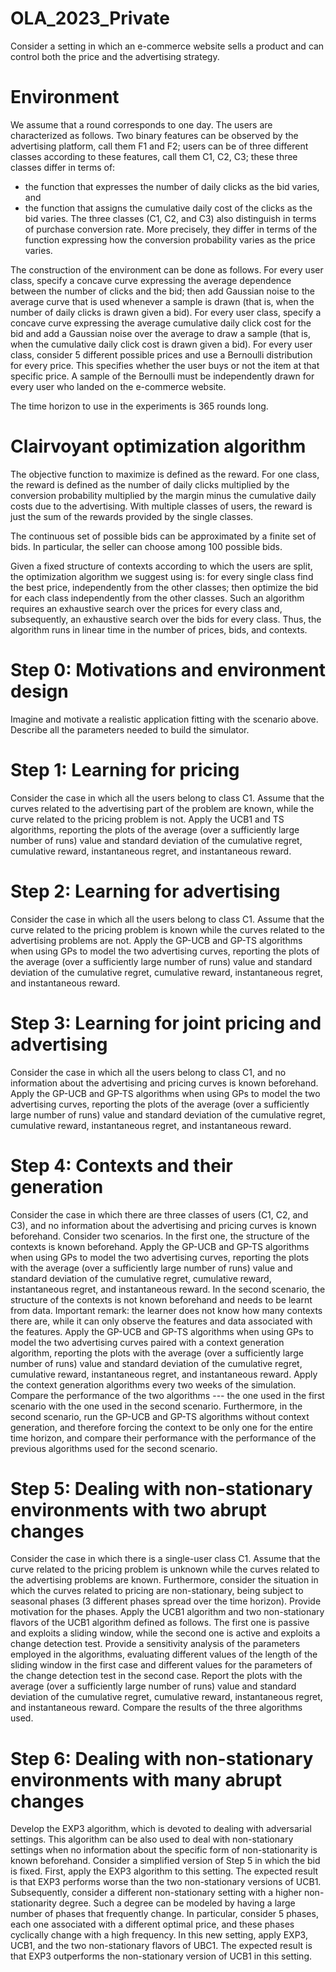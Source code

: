 # OLA_2023_Private

Consider a setting in which an e-commerce website sells a product and can control both the price and the advertising strategy. 


# Environment

We assume that a round corresponds to one day. The users are characterized as follows.
Two binary features can be observed by the advertising platform, call them F1 and F2; users can be of three different classes according to these features, call them C1, C2, C3; these three classes differ in terms of:
- the function that expresses the number of daily clicks as the bid varies, and
- the function that assigns the cumulative daily cost of the clicks as the bid varies.
The three classes (C1, C2, and C3) also distinguish in terms of purchase conversion rate. More precisely, they differ in terms of the function expressing how the conversion probability varies as the price varies. 

The construction of the environment can be done as follows.
For every user class, specify a concave curve expressing the average dependence between the number of clicks and the bid; then add Gaussian noise to the average curve that is used whenever a sample is drawn (that is, when the number of daily clicks is drawn given a bid).
For every user class, specify a concave curve expressing the average cumulative daily click cost for the bid and add a Gaussian noise over the average to draw a sample (that is, when the cumulative daily click cost is drawn given a bid).
For every user class, consider 5 different possible prices and use a Bernoulli distribution for every price. This specifies whether the user buys or not the item at that specific price. A sample of the Bernoulli must be independently drawn for every user who landed on the e-commerce website.

The time horizon to use in the experiments is 365 rounds long.


# Clairvoyant optimization algorithm

The objective function to maximize is defined as the reward. For one class, the reward is defined as the number of daily clicks multiplied by the conversion probability multiplied by the margin minus the cumulative daily costs due to the advertising. With multiple classes of users, the reward is just the sum of the rewards provided by the single classes. 

The continuous set of possible bids can be approximated by a finite set of bids. In particular, the seller can choose among 100 possible bids.

Given a fixed structure of contexts according to which the users are split, the optimization algorithm we suggest using is:
for every single class find the best price, independently from the other classes;
then optimize the bid for each class independently from the other classes.
Such an algorithm requires an exhaustive search over the prices for every class and, subsequently, an exhaustive search over the bids for every class. Thus, the algorithm runs in linear time in the number of prices, bids, and contexts.

# Step 0: Motivations and environment design

Imagine and motivate a realistic application fitting with the scenario above. Describe all the parameters needed to build the simulator.


# Step 1: Learning for pricing

Consider the case in which all the users belong to class C1. Assume that the curves related to the advertising part of the problem are known, while the curve related to the pricing problem is not. Apply the UCB1 and TS algorithms, reporting the plots of the average (over a sufficiently large number of runs) value and standard deviation of the cumulative regret, cumulative reward, instantaneous regret, and instantaneous reward.


# Step 2: Learning for advertising

Consider the case in which all the users belong to class C1. Assume that the curve related to the pricing problem is known while the curves related to the advertising problems are not. Apply the GP-UCB and GP-TS algorithms when using GPs to model the two advertising curves, reporting the plots of the average (over a sufficiently large number of runs) value and standard deviation of the cumulative regret, cumulative reward, instantaneous regret, and instantaneous reward.


# Step 3: Learning for joint pricing and advertising

Consider the case in which all the users belong to class C1, and no information about the advertising and pricing curves is known beforehand. Apply the GP-UCB and GP-TS algorithms when using GPs to model the two advertising curves, reporting the plots of the average (over a sufficiently large number of runs) value and standard deviation of the cumulative regret, cumulative reward, instantaneous regret, and instantaneous reward.


# Step 4: Contexts and their generation

Consider the case in which there are three classes of users (C1, C2, and C3), and no information about the advertising and pricing curves is known beforehand. Consider two scenarios. In the first one, the structure of the contexts is known beforehand. Apply the GP-UCB and GP-TS algorithms when using GPs to model the two advertising curves, reporting the plots with the average (over a sufficiently large number of runs) value and standard deviation of the cumulative regret, cumulative reward, instantaneous regret, and instantaneous reward. In the second scenario, the structure of the contexts is not known beforehand and needs to be learnt from data. Important remark: the learner does not know how many contexts there are, while it can only observe the features and data associated with the features. Apply the GP-UCB and GP-TS algorithms when using GPs to model the two advertising curves paired with a context generation algorithm, reporting the plots with the average (over a sufficiently large number of runs) value and standard deviation of the cumulative regret, cumulative reward, instantaneous regret, and instantaneous reward. Apply the context generation algorithms every two weeks of the simulation. Compare the performance of the two algorithms --- the one used in the first scenario with the one used in the second scenario. Furthermore, in the second scenario, run the GP-UCB and GP-TS algorithms without context generation, and therefore forcing the context to be only one for the entire time horizon, and compare their performance with the performance of the previous algorithms used for the second scenario.


# Step 5: Dealing with non-stationary environments with two abrupt changes

Consider the case in which there is a single-user class C1. Assume that the curve related to the pricing problem is unknown while the curves related to the advertising problems are known. Furthermore, consider the situation in which the curves related to pricing are non-stationary, being subject to seasonal phases (3 different phases spread over the time horizon). Provide motivation for the phases. Apply the UCB1 algorithm and two non-stationary flavors of the UCB1 algorithm defined as follows. The first one is passive and exploits a sliding window, while the second one is active and exploits a change detection test. Provide a sensitivity analysis of the parameters employed in the algorithms, evaluating different values of the length of the sliding window in the first case and different values for the parameters of the change detection test in the second case. Report the plots with the average (over a sufficiently large number of runs) value and standard deviation of the cumulative regret, cumulative reward, instantaneous regret, and instantaneous reward. Compare the results of the three algorithms used. 


# Step 6: Dealing with non-stationary environments with many abrupt changes

Develop the EXP3 algorithm, which is devoted to dealing with adversarial settings. This algorithm can be also used to deal with non-stationary settings when no information about the specific form of non-stationarity is known beforehand. Consider a simplified version of Step 5 in which the bid is fixed. First, apply the EXP3 algorithm to this setting. The expected result is that EXP3 performs worse than the two non-stationary versions of UCB1. Subsequently, consider a different non-stationary setting with a higher non-stationarity degree. Such a degree can be modeled by having a large number of phases that frequently change. In particular, consider 5 phases, each one associated with a different optimal price, and these phases cyclically change with a high frequency. In this new setting, apply EXP3, UCB1, and the two non-stationary flavors of UBC1. The expected result is that EXP3 outperforms the non-stationary version of UCB1 in this setting.

